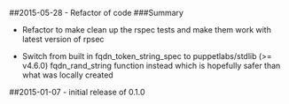 ##2015-05-28 - Refactor of code
###Summary

* Refactor to make clean up the rspec tests and make them work with
  latest version of rpsec

* Switch from built in fqdn_token_string_spec to puppetlabs/stdlib (>=
  v4.6.0) fqdn_rand_string function instead which is hopefully safer
  than what was locally created

##2015-01-07 - initial release of 0.1.0
